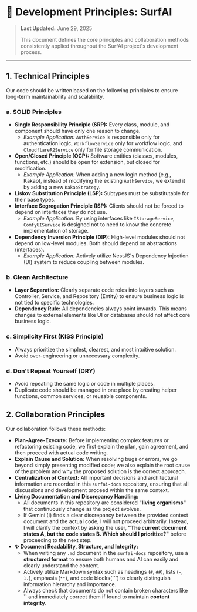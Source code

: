 # 🧭 Development Principles: SurfAI

> **Last Updated:** June 29, 2025
>
> This document defines the core principles and collaboration methods consistently applied throughout the SurfAI project's development process.

---

## 1. Technical Principles

Our code should be written based on the following principles to ensure long-term maintainability and scalability.

### a. SOLID Principles

-   **Single Responsibility Principle (SRP):** Every class, module, and component should have only one reason to change.
    -   *Example Application:* `AuthService` is responsible only for authentication logic, `WorkflowService` only for workflow logic, and `CloudflareR2Service` only for file storage communication.
-   **Open/Closed Principle (OCP):** Software entities (classes, modules, functions, etc.) should be open for extension, but closed for modification.
    -   *Example Application:* When adding a new login method (e.g., Kakao), instead of modifying the existing `AuthService`, we extend it by adding a new `KakaoStrategy`.
-   **Liskov Substitution Principle (LSP):** Subtypes must be substitutable for their base types.
-   **Interface Segregation Principle (ISP):** Clients should not be forced to depend on interfaces they do not use.
    -   *Example Application:* By using interfaces like `IStorageService`, `ComfyUIService` is designed not to need to know the concrete implementation of storage.
-   **Dependency Inversion Principle (DIP):** High-level modules should not depend on low-level modules. Both should depend on abstractions (interfaces).
    -   *Example Application:* Actively utilize NestJS's Dependency Injection (DI) system to reduce coupling between modules.

### b. Clean Architecture

-   **Layer Separation:** Clearly separate code roles into layers such as Controller, Service, and Repository (Entity) to ensure business logic is not tied to specific technologies.
-   **Dependency Rule:** All dependencies always point inwards. This means changes to external elements like UI or databases should not affect core business logic.

### c. Simplicity First (KISS Principle)

-   Always prioritize the simplest, clearest, and most intuitive solution.
-   Avoid over-engineering or unnecessary complexity.

### d. Don't Repeat Yourself (DRY)

-   Avoid repeating the same logic or code in multiple places.
-   Duplicate code should be managed in one place by creating helper functions, common services, or reusable components.

## 2. Collaboration Principles

Our collaboration follows these methods:

-   **Plan-Agree-Execute:** Before implementing complex features or refactoring existing code, we first explain the plan, gain agreement, and then proceed with actual code writing.
-   **Explain Cause and Solution:** When resolving bugs or errors, we go beyond simply presenting modified code; we also explain the root cause of the problem and why the proposed solution is the correct approach.
-   **Centralization of Context:** All important decisions and architectural information are recorded in this `surfai-docs` repository, ensuring that all discussions and development proceed within the same context.
-   **Living Documentation and Discrepancy Handling:**
    -   All documents in this repository are considered **"living organisms"** that continuously change as the project evolves.
    -   If Gemini (I) finds a clear discrepancy between the provided context document and the actual code, I will not proceed arbitrarily. Instead, I will clarify the context by asking the user, **"The current document states A, but the code states B. Which should I prioritize?"** before proceeding to the next step.
-   **✨ Document Readability, Structure, and Integrity:**
    -   When writing any `.md` document in the `surfai-docs` repository, use a **structured format** to ensure both humans and AI can easily and clearly understand the content.
    -   Actively utilize Markdown syntax such as headings (`#`, `##`), lists (`-`, `1.`), emphasis (`**`), and code blocks(```) to clearly distinguish information hierarchy and importance.
    -   Always check that documents do not contain broken characters like `` and immediately correct them if found to maintain **content integrity**.